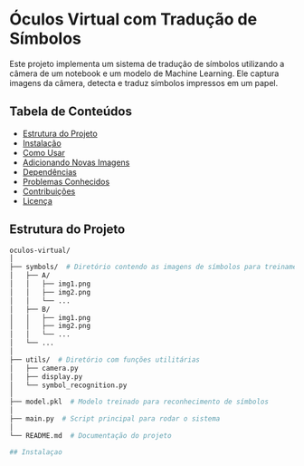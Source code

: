
# Óculos Virtual com Tradução de Símbolos

Este projeto implementa um sistema de tradução de símbolos utilizando a câmera de um notebook e um modelo de Machine Learning. Ele captura imagens da câmera, detecta e traduz símbolos impressos em um papel.

## Tabela de Conteúdos
- [Estrutura do Projeto](#estrutura-do-projeto)
- [Instalação](#instalação)
- [Como Usar](#como-usar)
- [Adicionando Novas Imagens](#adicionando-novas-imagens)
- [Dependências](#dependências)
- [Problemas Conhecidos](#problemas-conhecidos)
- [Contribuições](#contribuições)
- [Licença](#licença)

## Estrutura do Projeto

```bash
oculos-virtual/
│
├── symbols/  # Diretório contendo as imagens de símbolos para treinamento
│   ├── A/
│   │   ├── img1.png
│   │   ├── img2.png
│   │   └── ...
│   ├── B/
│   │   ├── img1.png
│   │   ├── img2.png
│   │   └── ...
│   └── ...
│
├── utils/  # Diretório com funções utilitárias
│   ├── camera.py
│   ├── display.py
│   └── symbol_recognition.py
│
├── model.pkl  # Modelo treinado para reconhecimento de símbolos
│
├── main.py  # Script principal para rodar o sistema
│
└── README.md  # Documentação do projeto

## Instalaçao
